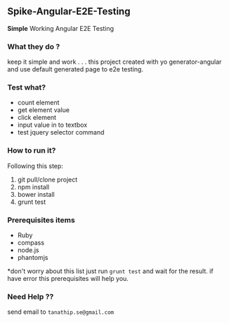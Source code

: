 ## Spike-Angular-E2E-Testing ##

**Simple** Working Angular E2E Testing

### What they do ? ###

keep it simple and work . . . this project created with yo generator-angular and use default generated page to e2e testing.

### Test what? ###

- count element
- get element value
- click element
- input value in to textbox
- test jquery selector command

### How to run it? ###

Following this step:

1. git pull/clone project
2. npm install
3. bower install
3. grunt test

### Prerequisites items ###

- Ruby
- compass
- node.js
- phantomjs

*don't worry about this list just run `grunt test` and wait for the result. if have error this prerequisites will help you.

### Need Help ?? ###

send email to `tanathip.se@gmail.com`